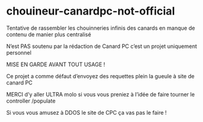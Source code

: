 # chouineur-canardpc-not-official

Tentative de rassembler les chouinneries infinis des canards en manque de contenu de manier plus centralisé

N’est PAS soutenu par la rédaction de Canard PC c’est un projet uniquement personnel


MISE EN GARDE AVANT TOUT USAGE !

Ce projet a comme défaut d’envoyez des requettes plein la gueule à site de canard PC

MERCI d’y aller ULTRA molo si vous vous preniez à l’idée de faire tourner le controller /populate

Si vous vous amusez à DDOS le site de CPC ça vas pas le faire !